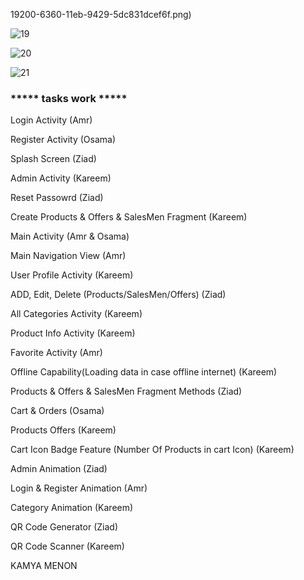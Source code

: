 19200-6360-11eb-9429-5dc831dcef6f.png)



![19](https://user-images.githubusercontent.com/52586356/106370152-0c577300-6360-11eb-8a9d-d7b74f48733a.png)



![20](https://user-images.githubusercontent.com/52586356/106370158-11b4bd80-6360-11eb-9b91-c3fb70165bb4.png)



![21](https://user-images.githubusercontent.com/52586356/106370160-17aa9e80-6360-11eb-86bc-f4a1cd08679e.png)


 
### ***** tasks work *****

Login Activity (Amr)

Register Activity (Osama)

Splash Screen (Ziad)

Admin Activity (Kareem)

Reset Passowrd (Ziad)

Create Products & Offers & SalesMen Fragment (Kareem)

Main Activity (Amr & Osama)

Main Navigation View (Amr)

User Profile Activity (Kareem)

ADD, Edit, Delete (Products/SalesMen/Offers) (Ziad)

All Categories Activity (Kareem)

Product Info Activity (Kareem)

Favorite Activity (Amr)

Offline Capability(Loading data in case offline internet) (Kareem)

Products & Offers & SalesMen Fragment Methods (Ziad)

Cart & Orders (Osama)

Products Offers (Kareem)

Cart Icon Badge Feature (Number Of Products in cart Icon) (Kareem)

Admin Animation (Ziad)

Login & Register Animation (Amr)

Category Animation (Kareem)

QR Code Generator (Ziad)

QR Code Scanner (Kareem)
 
KAMYA MENON